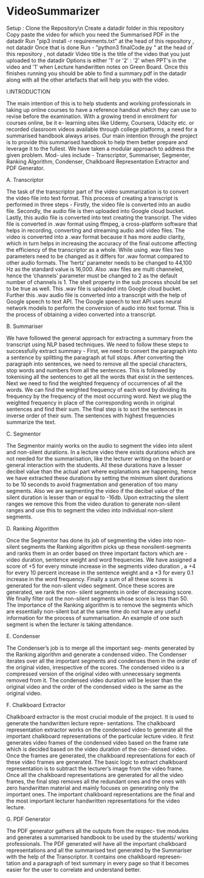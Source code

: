 # VideoSummarizer

Setup :
Clone the Repository\n
Create a datadir folder in this repository 
Copy paste the video for which you need the Summarised PDF in the datadir
Run "pip3 install -r requirements.txt" at the head of this repository , not datadir
Once that is done Run - "python3 finalCode.py <VideoTile> <options>" at the head of this repository , not datadir
  Video title is the title of the video that you just uploaded to the datadir
  Options is either '1' or '2' : '2' when PPT's in the video and '1' when Lecture handwritten notes on Green Board.
Once this finishes running you should be able to find a summary.pdf in the datadir along with all the other artefacts that will help you with the video.


I.INTRODUCTION

The main intention of this is to help students and working professionals in taking up online courses to have a reference handout which they can use to revise before the examination. With a growing trend in enrolment for courses online, be it e- learning sites like Udemy, Coursera, Udacity etc. or recorded classroom videos available through college platforms, a need for a summarised handbook always arises. Our main intention through the project is to provide this summarised handbook to help them better prepare and leverage it to the fullest. We have taken a modular approach to address the given problem. Mod- ules include - Transcriptor, Summariser, Segmenter, Ranking Algorithm, Condenser, Chalkboard Representation Extractor and PDF Generator.

A. Transcriptor

The task of the transcriptor part of the video summarization is to convert the video file into text format. This process of creating a transcript is performed in three steps - Firstly, the video file is converted into an audio file. Secondly, the audio file is then uploaded into Google cloud bucket. Lastly, this audio file is converted into text creating the transcript. The video file is converted in .wav format using ffmpeg, a cross-platform software that helps in recording, converting and streaming audio and video files. The video is converted into a .wav format because it has more audio clarity, which in turn helps in increasing the accuracy of the final outcome affecting the efficiency of the transcriptor as a whole. While using .wav files two parameters need to be changed as it differs for .wav format compared to other audio formats. The ‘hertz’ parameter needs to be changed to 44,100 Hz as the standard value is 16,000. Also .wav files are multi channeled, hence the ‘channels’ parameter must be changed to 2 as the default number of channels is 1. The shell property in the sub process should be set to be true as well. This .wav file is uploaded into Google cloud bucket. Further this .wav audio file is converted
into a transcript with the help of Google speech to text API. The Google speech to text API uses neural network models to perform the conversion of audio into text format. This is the process of obtaining a video converted into a transcript.

B. Summariser

We have followed the general approach for extracting a summary from the transcript using NLP based techniques. We need to follow these steps to successfully extract summary - First, we need to convert the paragraph into a sentence by splitting the paragraph at full stops. After converting the paragraph into sentences, we need to remove all the special characters, stop words and numbers from all the sentences. This is followed by tokenising all the sentences to get all the words that exist in the sentences. Next we need to find the weighted frequency of occurrences of all the words. We can find the weighted frequency of each word by dividing its frequency by the frequency of the most occurring word. Next we plug the weighted frequency in place of the corresponding words in original sentences and find their sum. The final step is to sort the sentences in inverse order of their sum. The sentences with highest frequencies summarize the text.

C. Segmentor

The Segmentor mainly works on the audio to segment the video into silent and non-silent durations. In a lecture video there exists durations which are not needed for the summarisation, like the lecturer writing on the board or general interaction with the students. All these durations have a lesser decibel value than the actual part where explanations are happening, hence we have extracted these durations by setting the minimum silent durations to be 10 seconds to avoid fragmentation and generation of too many segments. Also we are segmenting the video if the decibel value of the silent duration is lesser than or equal to -16db. Upon extracting the silent ranges we remove this from the video duration to generate non-silent ranges and use this to segment the video into individual non-silent segments.

D. Ranking Algorithm

Once the Segmentor has done its job of segmenting the video into non-silent segments the Ranking algorithm picks up these nonsilent-segments and ranks them in an order based on three important factors which are - video duration, sentence weight and word frequencies. We have assigned a score of +5 for every minute increase in the segments video duration , a +4 for every 10 percent increase in the sentence weight and a +3 for every 0.1 increase in the word frequency. Finally a sum of all these scores is generated for the non-silent video segment. Once these scores are generated, we rank the non- silent segments in order of decreasing score. We finally filter out the non-silent segments whose score is less than 50. The importance of the Ranking algorithm is to remove the segments which are essentially non-silent but at the same time do not have any useful information for the process of summarisation. An example of one such segment is when the lecturer is taking attendance.

E. Condenser

The Condenser’s job is to merge all the important seg- ments generated by the Ranking algorithm and generate a condensed video. The Condenser iterates over all the important segments and condenses them in the order of the original video, irrespective of the scores. The condensed video is a compressed version of the original video with unnecessary segments removed from it. The condensed video duration will be lesser than the original video and the order of the condensed video is the same as the original video.

F. Chalkboard Extractor

Chalkboard extractor is the most crucial module of the project. It is used to generate the handwritten lecture repre- sentations. The chalkboard representation extractor works on the condensed video to generate all the important chalkboard representations of the particular lecture video. It first generates video frames of the condensed video based on the frame rate which is decided based on the video duration of the con- densed video. Once the frames are generated, the chalkboard representations for each of these video frames are generated. The basic logic to extract chalkboard representation is to subtract the lecturer’s image from the video frame. Once all the chalkboard representations are generated for all the video frames, the final step removes all the redundant ones and the ones with zero handwritten material and mainly focuses on generating only the important ones. The important chalkboard representations are the final and the most important lecturer handwritten representations for the video lecture.

G. PDF Generator

The PDF generator gathers all the outputs from the respec- tive modules and generates a summarised handbook to be used by the students/ working professionals. The PDF generated will have all the important chalkboard representations and all the summarised text generated by the Summariser with the help of the Transcriptor. It contains one chalkboard represen- tation and a paragraph of text summary in every page so that it becomes easier for the user to correlate and understand better.
